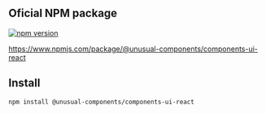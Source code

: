 ## Oficial NPM package

[![npm version](https://badge.fury.io/js/%40unusual-components%2Fcomponents-ui-react.svg)](https://badge.fury.io/js/%40unusual-components%2Fcomponents-ui-react)

https://www.npmjs.com/package/@unusual-components/components-ui-react

## Install

```bash
npm install @unusual-components/components-ui-react
```
